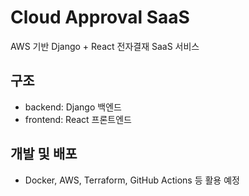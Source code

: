 # Cloud Approval SaaS

AWS 기반 Django + React 전자결재 SaaS 서비스

## 구조
- backend: Django 백엔드
- frontend: React 프론트엔드

## 개발 및 배포
- Docker, AWS, Terraform, GitHub Actions 등 활용 예정
